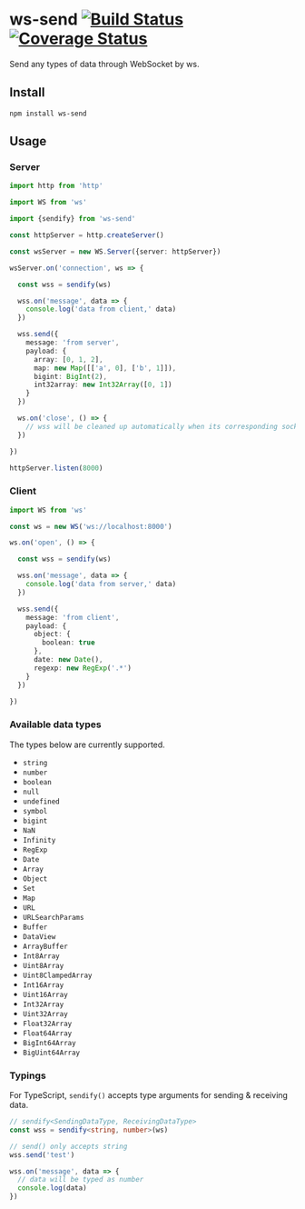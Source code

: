 # ws-send [![Build Status](https://travis-ci.org/Yuhsak/ws-send.svg?branch=main)](https://travis-ci.org/Yuhsak/ws-send) [![Coverage Status](https://coveralls.io/repos/github/Yuhsak/ws-send/badge.svg?branch=main)](https://coveralls.io/github/Yuhsak/ws-send?branch=main)

Send any types of data through WebSocket by ws.

## Install

`npm install ws-send`

## Usage

### Server

```ts
import http from 'http'

import WS from 'ws'

import {sendify} from 'ws-send'

const httpServer = http.createServer()

const wsServer = new WS.Server({server: httpServer})

wsServer.on('connection', ws => {

  const wss = sendify(ws)

  wss.on('message', data => {
    console.log('data from client,' data)
  })

  wss.send({
    message: 'from server',
    payload: {
      array: [0, 1, 2],
      map: new Map([['a', 0], ['b', 1]]),
      bigint: BigInt(2),
      int32array: new Int32Array([0, 1])
    }
  })

  ws.on('close', () => {
    // wss will be cleaned up automatically when its corresponding socket closes
  })

})

httpServer.listen(8000)
```

### Client

```ts
import WS from 'ws'

const ws = new WS('ws://localhost:8000')

ws.on('open', () => {

  const wss = sendify(ws)

  wss.on('message', data => {
    console.log('data from server,' data)
  })

  wss.send({
    message: 'from client',
    payload: {
      object: {
        boolean: true
      },
      date: new Date(),
      regexp: new RegExp('.*')
    }
  })

})
```

### Available data types

The types below are currently supported.

- `string`
- `number`
- `boolean`
- `null`
- `undefined`
- `symbol`
- `bigint`
- `NaN`
- `Infinity`
- `RegExp`
- `Date`
- `Array`
- `Object`
- `Set`
- `Map`
- `URL`
- `URLSearchParams`
- `Buffer`
- `DataView`
- `ArrayBuffer`
- `Int8Array`
- `Uint8Array`
- `Uint8ClampedArray`
- `Int16Array`
- `Uint16Array`
- `Int32Array`
- `Uint32Array`
- `Float32Array`
- `Float64Array`
- `BigInt64Array`
- `BigUint64Array`

### Typings

For TypeScript, `sendify()` accepts type arguments for sending & receiving data.

```ts
// sendify<SendingDataType, ReceivingDataType>
const wss = sendify<string, number>(ws)

// send() only accepts string
wss.send('test')

wss.on('message', data => {
  // data will be typed as number
  console.log(data)
})
```
